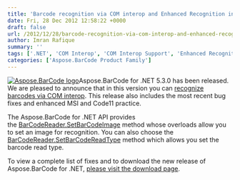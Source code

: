 ```yaml
---
title: 'Barcode recognition via COM interop and Enhanced Recognition in Aspose.BarCode for .NET 5.3.0'
date: Fri, 28 Dec 2012 12:58:22 +0000
draft: false
url: /2012/12/28/barcode-recognition-via-com-interop-and-enhanced-recognition-in-aspose.barcode-for-.net-5.3.0/
author: Imran Rafique
summary: ''
tags: ['.NET', 'COM Interop', 'COM Interop Support', 'Enhanced Recognition', 'Generation', 'Imran.Rafique', 'barcode', 'barcodes', 'bug fixes', 'product release']
categories: ['Aspose.BarCode Product Family']
---
```


[![Aspose.BarCode logo][1]](https://blog.aspose.com/wp-content/uploads/sites/2/2012/04/aspose.barcode-logo2.jpg)Aspose.BarCode for .NET 5.3.0 has been released. We are pleased to announce that in this version you can [recognize barcodes via COM interop][2]. This release also includes the most recent bug fixes and enhanced MSI and Code11 practice.

The Aspose.BarCode for .NET API provides the [BarCodeReader.SetBarCodeImage][3] method whose overloads allow you to set an image for recognition. You can also choose the [BarCodeReader.SetBarCodeReadType][4] method which allows you set the barcode read type.

To view a complete list of fixes and to download the new release of Aspose.BarCode for .NET, [please visit the download page][5].




[1]: https://blog.aspose.com/wp-content/uploads/sites/2/2012/04/aspose.barcode-logo2.jpg "Aspose.BarCode logo"
[2]: https://www.aspose.com/templates/aspose/App_Themes/V3/images/words/272x272/aspose_words-for-net.png
[3]: https://www.aspose.cloud/templates/aspose/App_Themes/V3/images/pdf/272x272/aspose_pdf-for-net.png
[4]: https://www.aspose.cloud/templates/aspose/App_Themes/V3/images/barcode/272x272/aspose_barcode-for-net.png
[5]: http://www.aspose.com/community/files/51/.net-components/aspose.barcode-for-.net/default.aspx




